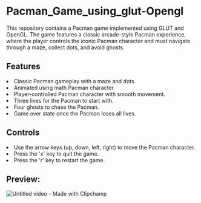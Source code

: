# Pacman_Game_using_glut-Opengl
This repository contains a Pacman game implemented using GLUT and OpenGL. The game features a classic arcade-style Pacman experience, where the player controls the iconic Pacman character and must navigate through a maze, collect dots, and avoid ghosts.

<h2>Features</h2>
<li>Classic Pacman gameplay with a maze and dots.</li>
<li>Animated using math Pacman character.</li>
<li>Player-controlled Pacman character with smooth movement.</li>
<li>Three lives for the Pacman to start with.</li>
<li>Four ghosts to chase the Pacman.</li>
<li>Game over state once the Pacman loses all lives.</li>

<h2>Controls</h2>
<li>Use the arrow keys (up, down, left, right) to move the Pacman character.</li>
<li>Press the 'x' key to quit the game.</li>
<li>Press the 'r' key to restart the game.</li>

<h2>Preview:</h2>


![Untitled video - Made with Clipchamp](https://github.com/FaizanKhan06/Pacman_Game_using_glut-Opengl/assets/62425415/052389a0-7ef5-4f47-bb1a-294a5e6e74d9)
